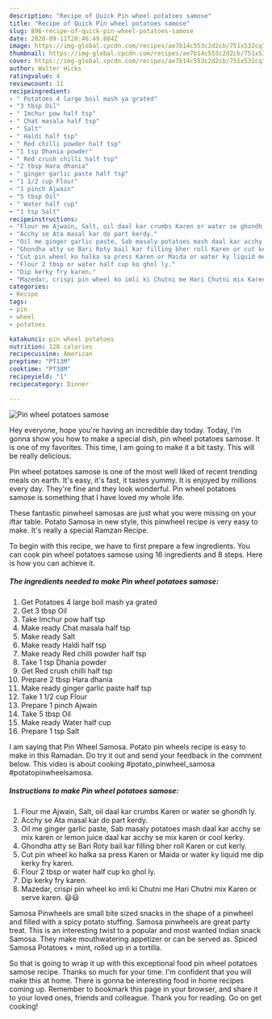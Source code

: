 ```yaml
---
description: "Recipe of Quick Pin wheel potatoes samose"
title: "Recipe of Quick Pin wheel potatoes samose"
slug: 896-recipe-of-quick-pin-wheel-potatoes-samose
date: 2020-09-11T20:46:49.884Z
image: https://img-global.cpcdn.com/recipes/ae7b14c553c2d2cb/751x532cq70/pin-wheel-potatoes-samose-recipe-main-photo.jpg
thumbnail: https://img-global.cpcdn.com/recipes/ae7b14c553c2d2cb/751x532cq70/pin-wheel-potatoes-samose-recipe-main-photo.jpg
cover: https://img-global.cpcdn.com/recipes/ae7b14c553c2d2cb/751x532cq70/pin-wheel-potatoes-samose-recipe-main-photo.jpg
author: Walter Hicks
ratingvalue: 4
reviewcount: 11
recipeingredient:
- " Potatoes 4 large boil mash ya grated"
- "3 tbsp Oil"
- " Imchur pow half tsp"
- " Chat masala half tsp"
- " Salt"
- " Haldi half tsp"
- " Red chilli powder half tsp"
- "1 tsp Dhania powder"
- " Red crush chilli half tsp"
- "2 tbsp Hara dhania"
- " ginger garlic paste half tsp"
- "1 1/2 cup Flour"
- "1 pinch Ajwain"
- "5 tbsp Oil"
- " Water half cup"
- "1 tsp Salt"
recipeinstructions:
- "Flour me Ajwain, Salt, oil daal kar crumbs Karen or water se ghondh ly."
- "Acchy se Ata masal kar do part kerdy."
- "Oil me ginger garlic paste, Sab masaly potatoes mash daal kar acchy se mix karen or lemon juice daal kar acchy se mix karen or cool kerky."
- "Ghondha atty se Bari Roty bail kar filling bher roll Karen or cut kerly."
- "Cut pin wheel ko halka sa press Karen or Maida or water ky liquid me dip kerky fry karen."
- "Flour 2 tbsp or water half cup ko ghol ly."
- "Dip kerky fry karen."
- "Mazedar, crispi pin wheel ko imli ki Chutni me Hari Chutni mix Karen or serve karen. 😃😃"
categories:
- Recipe
tags:
- pin
- wheel
- potatoes

katakunci: pin wheel potatoes 
nutrition: 128 calories
recipecuisine: American
preptime: "PT13M"
cooktime: "PT38M"
recipeyield: "1"
recipecategory: Dinner

---
```



![Pin wheel potatoes samose](https://img-global.cpcdn.com/recipes/ae7b14c553c2d2cb/751x532cq70/pin-wheel-potatoes-samose-recipe-main-photo.jpg)

Hey everyone, hope you're having an incredible day today. Today, I'm gonna show you how to make a special dish, pin wheel potatoes samose. It is one of my favorites. This time, I am going to make it a bit tasty. This will be really delicious.

Pin wheel potatoes samose is one of the most well liked of recent trending meals on earth. It's easy, it's fast, it tastes yummy. It is enjoyed by millions every day. They're fine and they look wonderful. Pin wheel potatoes samose is something that I have loved my whole life.

These fantastic pinwheel samosas are just what you were missing on your iftar table. Potato Samosa in new style, this pinwheel recipe is very easy to make. It&#39;s really a special Ramzan Recipe.


To begin with this recipe, we have to first prepare a few ingredients. You can cook pin wheel potatoes samose using 16 ingredients and 8 steps. Here is how you can achieve it.

<!--inarticleads1-->

##### The ingredients needed to make Pin wheel potatoes samose:

1. Get  Potatoes 4 large boil mash ya grated
1. Get 3 tbsp Oil
1. Take  Imchur pow half tsp
1. Make ready  Chat masala half tsp
1. Make ready  Salt
1. Make ready  Haldi half tsp
1. Make ready  Red chilli powder half tsp
1. Take 1 tsp Dhania powder
1. Get  Red crush chilli half tsp
1. Prepare 2 tbsp Hara dhania
1. Make ready  ginger garlic paste half tsp
1. Take 1 1/2 cup Flour
1. Prepare 1 pinch Ajwain
1. Take 5 tbsp Oil
1. Make ready  Water half cup
1. Prepare 1 tsp Salt


I am saying that Pin Wheel Samosa. Potato pin wheels recipe is easy to make in this Ramadan. Do try it out and send your feedback in the comment below. This video is about cooking #potato_pinwheel_samosa #potatopinwheelsamosa. 

<!--inarticleads2-->

##### Instructions to make Pin wheel potatoes samose:

1. Flour me Ajwain, Salt, oil daal kar crumbs Karen or water se ghondh ly.
1. Acchy se Ata masal kar do part kerdy.
1. Oil me ginger garlic paste, Sab masaly potatoes mash daal kar acchy se mix karen or lemon juice daal kar acchy se mix karen or cool kerky.
1. Ghondha atty se Bari Roty bail kar filling bher roll Karen or cut kerly.
1. Cut pin wheel ko halka sa press Karen or Maida or water ky liquid me dip kerky fry karen.
1. Flour 2 tbsp or water half cup ko ghol ly.
1. Dip kerky fry karen.
1. Mazedar, crispi pin wheel ko imli ki Chutni me Hari Chutni mix Karen or serve karen. 😃😃


Samosa Pinwheels are small bite sized snacks in the shape of a pinwheel and filled with a spicy potato stuffing. Samosa pinwheels are great party treat. This is an interesting twist to a popular and most wanted Indian snack Samosa. They make mouthwatering appetizer or can be served as. Spiced Samosa Potatoes + mint, rolled up in a tortilla. 

So that is going to wrap it up with this exceptional food pin wheel potatoes samose recipe. Thanks so much for your time. I'm confident that you will make this at home. There is gonna be interesting food in home recipes coming up. Remember to bookmark this page in your browser, and share it to your loved ones, friends and colleague. Thank you for reading. Go on get cooking!
